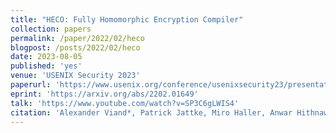 ```yaml
---
title: "HECO: Fully Homomorphic Encryption Compiler"
collection: papers
permalink: /paper/2022/02/heco
blogpost: /posts/2022/02/heco
date: 2023-08-05
published: 'yes'
venue: 'USENIX Security 2023'
paperurl: 'https://www.usenix.org/conference/usenixsecurity23/presentation/viand'
eprint: 'https://arxiv.org/abs/2202.01649'
talk: 'https://www.youtube.com/watch?v=SP3C6gLWIS4'
citation: 'Alexander Viand*, Patrick Jattke, Miro Haller, Anwar Hithnawi. (2023). &quot;HECO: Fully Homomorphic Encryption Compiler&quot;. <i>USENIX Security 2023</i>.'
---
```

